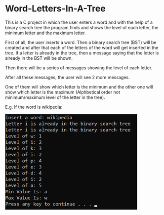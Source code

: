 # Word-Letters-In-A-Tree
This is a C project in which the user enters a word and with the help of a binary search tree the program finds and shows the level of each letter,
the minimum letter and the maximum letter.

First of all, the user inserts a word. Then a binary search tree (BST) will be created and after that each of the letters of the word 
will get inserted in the tree. If a letter is already in the tree, then a message saying that the letter is already in the BST will be shown.

Then there will be a series of messages showing the level of each letter.

After all these messages, the user will see 2 more messages. 

One of them will show which letter is the minimum and the other one 
will show which letter is the maximum (Alphbetical order not minimum/maximum level of the letter in the tree). 

E.g. If the word is wikipedia:

![Code image](wikipedia.png)
